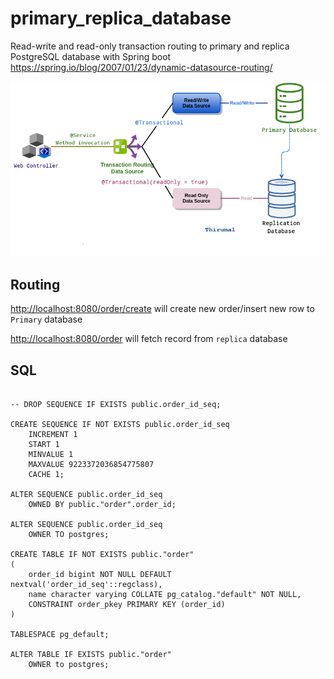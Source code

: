 # primary_replica_database
Read-write and read-only transaction routing to primary and replica PostgreSQL database with Spring boot
https://spring.io/blog/2007/01/23/dynamic-datasource-routing/

![Brainstrom](primary_replica_transaction.png)

## Routing

[http://localhost:8080/order/create](http://localhost:8080/order/create) will create new order/insert new row to `Primary` database

[http://localhost:8080/order](http://localhost:8080/order) will fetch record from `replica` database



## SQL

```

-- DROP SEQUENCE IF EXISTS public.order_id_seq;

CREATE SEQUENCE IF NOT EXISTS public.order_id_seq
    INCREMENT 1
    START 1
    MINVALUE 1
    MAXVALUE 9223372036854775807
    CACHE 1;

ALTER SEQUENCE public.order_id_seq
    OWNED BY public."order".order_id;

ALTER SEQUENCE public.order_id_seq
    OWNER TO postgres;
    
CREATE TABLE IF NOT EXISTS public."order"
(
    order_id bigint NOT NULL DEFAULT nextval('order_id_seq'::regclass),
    name character varying COLLATE pg_catalog."default" NOT NULL,
    CONSTRAINT order_pkey PRIMARY KEY (order_id)
)

TABLESPACE pg_default;

ALTER TABLE IF EXISTS public."order"
    OWNER to postgres;
    
```